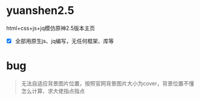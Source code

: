 # yuanshen2.5

html+css+js+jq模仿原神2.5版本主页

- [x] 全部用原生js、jq编写，无任何框架、库等

# bug

> 无法自适应背景图片位置，按照官网背景图片大小为cover，背景位置不懂怎么计算、求大佬指点指点
